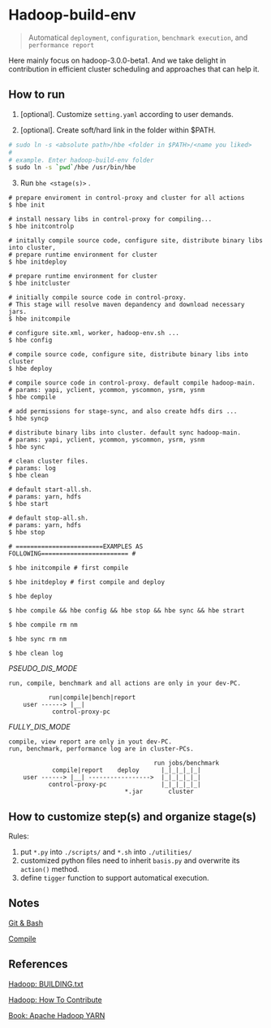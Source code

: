 # Hadoop-build-env
> Automatical `deployment`, `configuration`, `benchmark execution`, and `performance report`

Here mainly focus on hadoop-3.0.0-beta1.
And we take delight in contribution in efficient cluster scheduling and approaches that can help it.

## How to run
1. [optional]. Customize `setting.yaml` according to user demands.

2. [optional]. Create soft/hard link in the folder within $PATH.
```bash
# sudo ln -s <absolute path>/hbe <folder in $PATH>/<name you liked>
#
# example. Enter hadoop-build-env folder 
$ sudo ln -s `pwd`/hbe /usr/bin/hbe
```

3. Run `bhe <stage(s)>`  . 
```shell
# prepare enviroment in control-proxy and cluster for all actions 
$ hbe init 

# install nessary libs in control-proxy for compiling...
$ hbe initcontrolp 

# initally compile source code, configure site, distribute binary libs into cluster, 
# prepare runtime environment for cluster
$ hbe initdeploy 

# prepare runtime environment for cluster 
$ hbe initcluster 

# initially compile source code in control-proxy.
# This stage will resolve maven depandency and download necessary jars.
$ hbe initcompile  
		  
# configure site.xml, worker, hadoop-env.sh ...
$ hbe config 

# compile source code, configure site, distribute binary libs into cluster
$ hbe deploy 

# compile source code in control-proxy. default compile hadoop-main.
# params: yapi, yclient, ycommon, yscommon, ysrm, ysnm
$ hbe compile 
              
# add permissions for stage-sync, and also create hdfs dirs ...
$ hbe syncp 

# distribute binary libs into cluster. default sync hadoop-main.
# params: yapi, yclient, ycommon, yscommon, ysrm, ysnm
$ hbe sync
           
# clean cluster files. 
# params: log
$ hbe clean 

# default start-all.sh. 
# params: yarn, hdfs
$ hbe start

# default stop-all.sh.
# params: yarn, hdfs 
$ hbe stop 

# ========================EXAMPLES AS FOLLOWING======================== #

$ hbe initcompile # first compile

$ hbe initdeploy # first compile and deploy

$ hbe deploy

$ hbe compile && hbe config && hbe stop && hbe sync && hbe strart

$ hbe compile rm nm 

$ hbe sync rm nm 

$ hbe clean log
```


*PSEUDO_DIS_MODE* 
```
run, compile, benchmark and all actions are only in your dev-PC.

           run|compile|bench|report
    user ------> |__|
            control-proxy-pc
```

*FULLY_DIS_MODE*

```
compile, view report are only in yout dev-PC.
run, benchmark, performance log are in cluster-PCs.

                                        run jobs/benchmark
            compile|report    deploy      |_|_|_|_|_|    
    user ------> |__| ----------------->  |_|_|_|_|_|
           control-proxy-pc               |_|_|_|_|_|
                                *.jar       cluster     
```

## How to customize step(s) and organize stage(s)

Rules:
1. put `*.py` into `./scripts/` and `*.sh` into `./utilities/`
2. customized python files need to inherit `basis.py` and overwrite its `action()` method.
3. define `tigger` function to support automatical execution. 


## Notes

[Git & Bash](./docs/notes.git-bash.md)

[Compile](./docs/notes.maven-compilation.md)

## References

[Hadoop: BUILDING.txt](https://git-wip-us.apache.org/repos/asf?p=hadoop.git;a=blob;f=BUILDING.txt)

[Hadoop: How To Contribute](https://wiki.apache.org/hadoop/HowToContribute)

[Book: Apache Hadoop YARN](http://yarn-book.com/)

